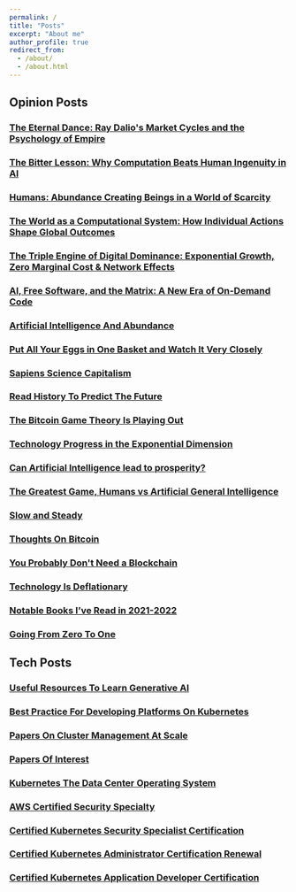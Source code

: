 ```yaml
---
permalink: /
title: "Posts"
excerpt: "About me"
author_profile: true
redirect_from: 
  - /about/
  - /about.html
---
```


## Opinion Posts

### [The Eternal Dance: Ray Dalio's Market Cycles and the Psychology of Empire](/publications/the-eternal-dance)

### [The Bitter Lesson: Why Computation Beats Human Ingenuity in AI](/publications/the-bitter-lesson)

### [Humans: Abundance Creating Beings in a World of Scarcity](/publications/human-abundance)

### [The World as a Computational System: How Individual Actions Shape Global Outcomes](/publications/world-as-a-computational-system)

### [The Triple Engine of Digital Dominance: Exponential Growth, Zero Marginal Cost & Network Effects](/publications/digital-dominance)

### [AI, Free Software, and the Matrix: A New Era of On-Demand Code](/publications/ai-free-software-and-the-matrix)

### [Artificial Intelligence And Abundance](/publications/ai-and-abundance)

### [Put All Your Eggs in One Basket and Watch It Very Closely](/publications/put-all-your-eggs-in-one-basket)

### [Sapiens Science Capitalism](/publications/sapiens-science-capitalism)

### [Read History To Predict The Future](/publications/read-history-to-predict-the-future)

### [The Bitcoin Game Theory Is Playing Out](/publications/bitcoin-game-theory-is-playing-out)

### [Technology Progress in the Exponential Dimension](/publications/technology-progress-in-the-exponential-dimension)

### [Can Artificial Intelligence lead to prosperity?](/publications/ai-prosperity)

### [The Greatest Game, Humans vs Artificial General Intelligence](/publications/the-greatest-game)

### [Slow and Steady](/publications/slow-and-steady)

### [Thoughts On Bitcoin](/publications/thoughts-on-bitcoin)

### [You Probably Don't Need a Blockchain](/publications/probably-dont-need-a-blockchain)

### [Technology Is Deflationary](/publications/technology-is-deflationary)

### [Notable Books I’ve Read in 2021-2022](/publications/2022-books-read)

### [Going From Zero To One](/publications/going-from-zero-to-one)

## Tech Posts

### [Useful Resources To Learn Generative AI](/publications/generative-ai)

### [Best Practice For Developing Platforms On Kubernetes](/publications/kubernetes-best-practices)

### [Papers On Cluster Management At Scale](/publications/cluster-management-papers)

### [Papers Of Interest](/publications/papers-of-interest)

### [Kubernetes The Data Center Operating System](/publications/kubernetes-the-data-center-operating-system)

### [AWS Certified Security Specialty](/publications/aws-security-certification)

### [Certified Kubernetes Security Specialist Certification](/publications/cks-certification)

### [Certified Kubernetes Administrator Certification Renewal](/publications/cka-certification-renewal)

### [Certified Kubernetes Application Developer Certification](/publications/ckad-certification)
